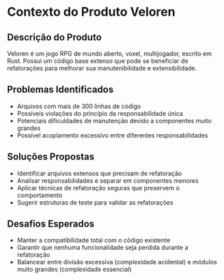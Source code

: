 # Contexto do Produto Veloren

## Descrição do Produto
Veloren é um jogo RPG de mundo aberto, voxel, multijogador, escrito em Rust. Possui um código base extenso que pode se beneficiar de refatorações para melhorar sua manutenibilidade e extensibilidade.

## Problemas Identificados
- Arquivos com mais de 300 linhas de código
- Possíveis violações do princípio da responsabilidade única
- Potenciais dificuldades de manutenção devido a componentes muito grandes
- Possível acoplamento excessivo entre diferentes responsabilidades

## Soluções Propostas
- Identificar arquivos extensos que precisam de refatoração
- Analisar responsabilidades e separar em componentes menores
- Aplicar técnicas de refatoração seguras que preservem o comportamento
- Sugerir estruturas de teste para validar as refatorações

## Desafios Esperados
- Manter a compatibilidade total com o código existente
- Garantir que nenhuma funcionalidade seja perdida durante a refatoração
- Balancear entre divisão excessiva (complexidade acidental) e módulos muito grandes (complexidade essencial) 